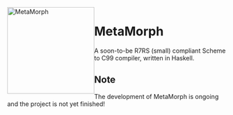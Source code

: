 <img alt="MetaMorph" src="https://github.com/metamorph-scheme/metamorph/blob/master/icon/logoLight.png" style="float: left;" width="200">

# MetaMorph

A soon-to-be R7RS (small) compliant Scheme to C99 compiler, written in Haskell.

## Note

The development of MetaMorph is ongoing and the project is not yet finished!
